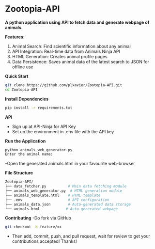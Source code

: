 # Zootopia-API

**A python application using API to fetch data and generate webpage of animals.** 

**Features:**
1. Animal Search: Find scientific information about any animal
2. API Integration: Real-time data from Animals Ninja API
3. HTML Generation: Creates animal profile pages
4. Data Persistence: Saves animal data of the latest search to JSON for offline use


**Quick Start**
```bash
git clone https://github.com/plxavier/Zootopia-API.git
cd Zootopia-API
```
**Install Dependencies**
```bash
pip install -r requirements.txt
```

**API**
- Sign up at API-Ninja for API Key
- Set up the environment in .env file with the API key

**Run the Application**
```bash
python animals_web_generator.py
Enter the animal name:
```
-Open the generated animals.html in your favourite web-browser

**File Structure**
```bash
Zootopia-API/
├── data_fetcher.py          # Main data fetching module
├── animals_web_generator.py  # HTML generation module  
├── animals_template.html    # HTML template
├── .env                     # API configuration
├── animals_data.json        # Auto-generated data storage
└── animals.html            # Auto-generated webpage
```

**Contributing**
-Do fork via GitHub
```bash
git checkout -b feature/xx
```
- Then add, commit, push, and pull request, wait for review to get your contributions accepted!
Thanks!

